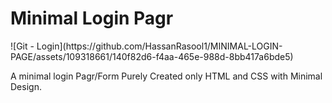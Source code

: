<h1> Minimal Login Pagr</h1>
![Git - Login](https://github.com/HassanRasool1/MINIMAL-LOGIN-PAGE/assets/109318661/140f82d6-f4aa-465e-988d-8bb417a6bde5)


<p>A minimal login Pagr/Form Purely Created only HTML and CSS with Minimal Design.</p>
